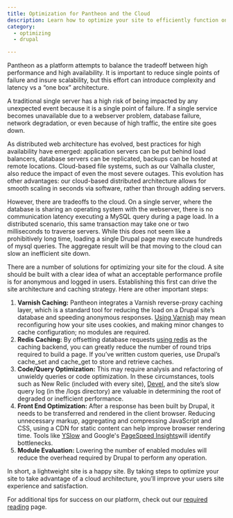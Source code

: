 ```yaml
---
title: Optimization for Pantheon and the Cloud
description: Learn how to optimize your site to efficiently function on Pantheon's cloud.  
category:
  - optimizing
  - drupal

---
```


Pantheon as a platform attempts to balance the tradeoff between high performance and high availability. It is important to reduce single points of failure and insure scalability, but this effort can introduce complexity and latency vs a “one box” architecture.  


A traditional single server has a high risk of being impacted by any unexpected event because it is a single point of failure. If a single service becomes unavailable due to a webserver problem, database failure, network degradation, or even because of high traffic, the entire site goes down.  


As distributed web architecture has evolved, best practices for high availability have emerged: application servers can be put behind load balancers, database servers can be replicated, backups can be hosted at remote locations. Cloud-based file systems, such as our Valhalla cluster, also reduce the impact of even the most severe outages. This evolution has other advantages: our cloud-based distributed architecture allows for smooth scaling in seconds via software, rather than through adding servers.  


However, there are tradeoffs to the cloud. On a single server, where the database is sharing an operating system with the webserver, there is no communication latency executing a MySQL query during a page load. In a distributed scenario, this same transaction may take one or two milliseconds to traverse servers. While this does not seem like a prohibitively long time, loading a single Drupal page may execute hundreds of mysql queries. The aggregate result will be that moving to the cloud can slow an inefficient site down.  


There are a number of solutions for optimizing your site for the cloud. A site should be built with a clear idea of what an acceptable performance profile is for anonymous and logged in users. Establishing this first can drive the site architecture and caching strategy. Here are other important steps:

1. **Varnish Caching:** Pantheon integrates a Varnish reverse-proxy caching layer, which is a standard tool for reducing the load on a Drupal site’s database and speeding anonymous responses. [Using Varnish](/articles/architecture/edge/varnish) may mean reconfiguring how your site uses cookies, and making minor changes to cache configuration; no modules are required.
2. **Redis Caching:** By offsetting database requests [using redis](/articles/sites/redis-as-a-caching-backend#understanding-redis-cache) as the caching backend, you can greatly reduce the number of round trips required to build a page. If you’ve written custom queries, use Drupal’s cache\_set and cache\_get to store and retrieve caches.
3. **Code/Query Optimization:** This may require analysis and refactoring of unwieldy queries or code optimization. In these circumstances, tools such as New Relic (included with every site), [Devel](https://drupal.org/project/devel), and the site’s slow query log (in the /logs directory) are valuable in determining the root of degraded or inefficient performance.
4. **Front End Optimization:** After a response has been built by Drupal, it needs to be transferred and rendered in the client browser. Reducing unnecessary markup, aggregating and compressing JavaScript and CSS, using a CDN for static content can help improve browser rendering time. Tools like [YSlow](http://yslow.org/) and Google's [PageSpeed Insights](https://developers.google.com/speed/pagespeed/insights)will identify bottlenecks.
5. **Module Evaluation:** Lowering the number of enabled modules will reduce the overhead required by Drupal to perform any operation.

In short, a lightweight site is a happy site. By taking steps to optimize your site to take advantage of a cloud architecture, you’ll improve your users site experience and satisfaction.

For additional tips for success on our platform, check out our [required reading](/articles/required-reading-essential-pantheon-documentation) page.
